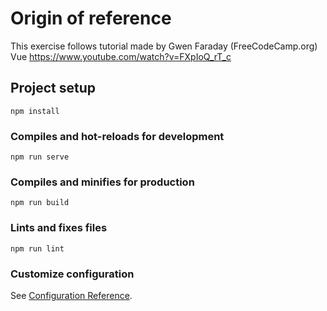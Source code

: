 # Origin of reference
This exercise follows tutorial made by Gwen Faraday (FreeCodeCamp.org) Vue https://www.youtube.com/watch?v=FXpIoQ_rT_c

## Project setup
```
npm install
```

### Compiles and hot-reloads for development
```
npm run serve
```

### Compiles and minifies for production
```
npm run build
```

### Lints and fixes files
```
npm run lint
```

### Customize configuration
See [Configuration Reference](https://cli.vuejs.org/config/).
